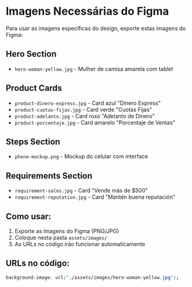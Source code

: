 # Imagens Necessárias do Figma

Para usar as imagens específicas do design, exporte estas imagens do Figma:

## Hero Section
- `hero-woman-yellow.jpg` - Mulher de camisa amarela com tablet

## Product Cards  
- `product-dinero-express.jpg` - Card azul "Dinero Express"
- `product-cuotas-fijas.jpg` - Card verde "Cuotas Fijas" 
- `product-adelanto.jpg` - Card roxo "Adelanto de Dinero"
- `product-porcentaje.jpg` - Card amarelo "Porcentaje de Ventas"

## Steps Section
- `phone-mockup.png` - Mockup do celular com interface

## Requirements Section  
- `requirement-sales.jpg` - Card "Vende más de $500"
- `requirement-reputation.jpg` - Card "Mantén buena reputación"

## Como usar:
1. Exporte as imagens do Figma (PNG/JPG)
2. Coloque nesta pasta `assets/images/`
3. As URLs no código irão funcionar automaticamente

## URLs no código:
```css
background-image: url('./assets/images/hero-woman-yellow.jpg');
```